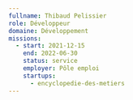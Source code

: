 ```yaml
---
fullname: Thibaud Pelissier
role: Développeur
domaine: Développement
missions:
  - start: 2021-12-15
    end: 2022-06-30
    status: service
    employer: Pôle emploi
    startups:
      - encyclopedie-des-metiers
---
```

